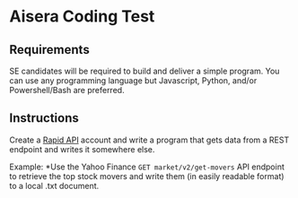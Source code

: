 # Aisera Coding Test

## Requirements

SE candidates will be required to build and deliver a simple program.  You can use any programming language but Javascript, Python, and/or Powershell/Bash are preferred.

## Instructions

Create a [Rapid API](https://rapidapi.com/apidojo/api/yahoo-finance1/) account and write a program that gets data from a REST endpoint and writes it somewhere else.

Example: *Use the Yahoo Finance `GET market/v2/get-movers` API endpoint to retrieve the top stock movers and write them (in easily readable format) to a local .txt document.